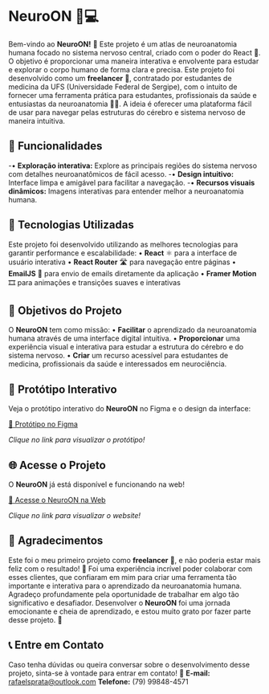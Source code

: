 # NeuroON 🧠💻

Bem-vindo ao **NeuroON!** 🌟 
Este projeto é um atlas de neuroanatomia humana focado no sistema nervoso central, criado com o poder do React 🚀. O objetivo é proporcionar uma maneira interativa e envolvente para estudar e explorar o corpo humano de forma clara e precisa.
Este projeto foi desenvolvido como um **freelancer** 💼, contratado por estudantes de medicina da UFS (Universidade Federal de Sergipe), com o intuito de fornecer uma ferramenta prática para estudantes, profissionais da saúde e entusiastas da neuroanatomia 🧑‍⚕️. A ideia é oferecer uma plataforma fácil de usar para navegar pelas estruturas do cérebro e sistema nervoso de maneira intuitiva.

## 📝 Funcionalidades

-• **Exploração interativa:** Explore as principais regiões do sistema nervoso com detalhes neuroanatômicos de fácil acesso.
-• **Design intuitivo:** Interface limpa e amigável para facilitar a navegação.
-• **Recursos visuais dinâmicos:** Imagens interativas para entender melhor a neuroanatomia humana.

## 🔧 Tecnologias Utilizadas

Este projeto foi desenvolvido utilizando as melhores tecnologias para garantir performance e escalabilidade:
• **React** ⚛️ para a interface de usuário interativa
• **React Router** 🛣️ para navegação entre páginas
• **EmailJS** 📧 para envio de emails diretamente da aplicação
• **Framer Motion** 🎞️ para animações e transições suaves e interativas

## 🚀 Objetivos do Projeto

O **NeuroON** tem como missão:
• **Facilitar** o aprendizado da neuroanatomia humana através de uma interface digital intuitiva.
• **Proporcionar** uma experiência visual e interativa para estudar a estrutura do cérebro e do sistema nervoso.
• **Criar** um recurso acessível para estudantes de medicina, profissionais da saúde e interessados em neurociência.

## 🎨 Protótipo Interativo

Veja o protótipo interativo do **NeuroON** no Figma e o design da interface:

[🔗 Protótipo no Figma](https://www.figma.com/design/QkGJYB2uGqH2a18rcbsYQq/MED-UFS---prot%C3%B3tipo?node-id=0-1&t=xnfMaab4KoOM3mxi-1)

*Clique no link para visualizar o protótipo!*

## 🌐 Acesse o Projeto

O **NeuroON** já está disponível e funcionando na web!

[🔗 Acesse o NeuroON na Web](neuro-on.netlify.app)  

*Clique no link para visualizar o website!*

## 🤝 Agradecimentos

  Este foi o meu primeiro projeto como **freelancer** 💼, e não poderia estar mais feliz com o resultado! 🎉 Foi uma experiência incrível poder colaborar com esses clientes, que confiaram em mim para criar uma ferramenta tão importante e interativa para o aprendizado da neuroanatomia humana.
  Agradeço profundamente pela oportunidade de trabalhar em algo tão significativo e desafiador. Desenvolver o **NeuroON** foi uma jornada emocionante e cheia de aprendizado, e estou muito grato por fazer parte desse projeto. 🙏

## 📞 Entre em Contato

Caso tenha dúvidas ou queira conversar sobre o desenvolvimento desse projeto, sinta-se à vontade para entrar em contato! 🚀
**E-mail:** rafaelsprata@outlook.com
**Telefone:** (79) 99848-4571


